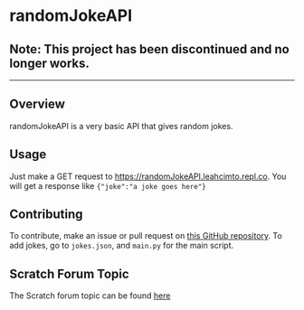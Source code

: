 # randomJokeAPI

## Note: This project has been discontinued and no longer works.

----

## Overview
randomJokeAPI is a very basic API that gives random jokes.

## Usage
Just make a GET request to https://randomJokeAPI.leahcimto.repl.co. You will get a response like `{"joke":"a joke goes here"}`

## Contributing
To contribute, make an issue or pull request on [this GitHub repository](https://github.com/leahcimto/randomJokeAPI). To add jokes, go to `jokes.json`, and `main.py` for the main script.

## Scratch Forum Topic
The Scratch forum topic can be found [here](https://scratch.mit.edu/discuss/topic/598394/?page=1#post-6232185)
